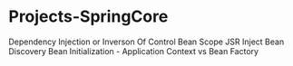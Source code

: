 # Projects-SpringCore
Dependency Injection or Inverson Of Control
Bean Scope
JSR Inject
Bean Discovery
Bean Initialization - Application Context vs Bean Factory
